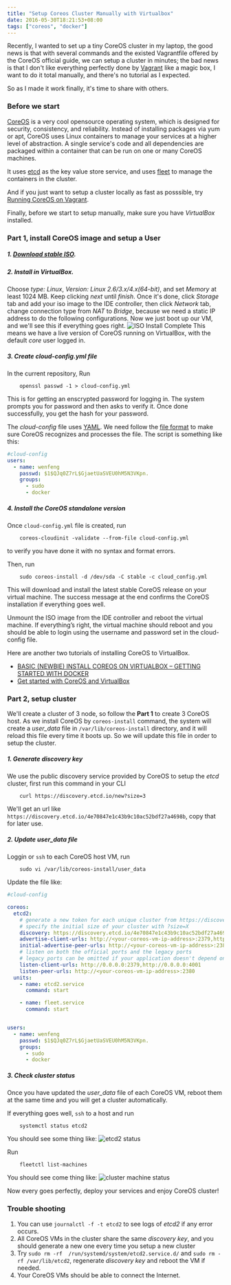 ```yaml
---
title: "Setup Coreos Cluster Manually with Virtualbox"
date: 2016-05-30T18:21:53+08:00
tags: ["coreos", "docker"]
---
```


Recently, I wanted to set up a tiny CoreOS cluster in my laptop, the good news is that with several
commands and the existed Vagrantfile offered by the CoreOS official guide, we can setup a cluster
in minutes; the bad news is that I don't like everything perfectly done by [Vagrant](https://www.vagrantup.com/)
like a magic box, I want to do it total manually, and there's no tutorial as I expected.

So as I made it work finally, it's time to share with others.

### Before we start

[CoreOS](https://coreos.com/) is a very cool opensource operating system, which is designed for security, consistency, and reliability.
Instead of installing packages via yum or apt, CoreOS uses Linux containers to manage your services
at a higher level of abstraction. A single service's code and all dependencies are packaged within
a container that can be run on one or many CoreOS machines.

It uses [etcd](https://coreos.com/etcd/) as the key value store service, and uses [fleet](https://coreos.com/etcd/) to manage the containers in the cluster.

And if you just want to setup a cluster locally as fast as posssible, try [Running CoreOS on Vagrant](https://coreos.com/os/docs/latest/booting-on-vagrant.html).

Finally, before we start to setup manually, make sure you have *VirtualBox* installed.

### Part 1, install CoreOS image and setup a User

##### 1. [Download stable ISO](https://coreos.com/os/docs/latest/booting-with-iso.html).

##### 2. Install in VirtualBox.
Choose *type: Linux*, *Version: Linux 2.6/3.x/4.x(64-bit)*, and set *Memory* at least 1024 MB.
Keep clicking *next* until *finish*. Once it's done, click *Storage* tab and add your iso image to the IDE controller, then click *Network*
tab, change connection type from *NAT* to *Bridge*, because we need a static IP address to do the following configurations.
Now we just boot up our VM, and we'll see this if everything goes right.
![ISO Install Complete](http://pn9ta8hbk.bkt.clouddn.com/iso_install_complete.PNG)
This means we have a live version of CoreOS running on VirtualBox, with the default *core* user logged in.

##### 3. Create *cloud-config.yml* file
In the current repository,
Run

		openssl passwd -1 > cloud-config.yml

This is for getting an enscrypted password for logging in. The system prompts you for password and then asks to verify it.
Once done successfully, you get the hash for your password.

The *cloud-config* file uses [YAML](http://yaml.org/). We need follow the [file format](https://coreos.com/os/docs/latest/cloud-config.html#file-format) to make sure CoreOS recognizes and processes the file.
The script is something like this:

```yml
#cloud-config
users:
  - name: wenfeng
    passwd: $1$QJq0Z7rL$GjaetUaSVEU0hM5N3VKpn.
    groups:
      - sudo
      - docker
```

##### 4. Install the CoreOS standalone version
Once `cloud-config.yml` file is created, run

		coreos-cloudinit -validate --from-file cloud-config.yml

to verify you have done it with no syntax and format errors.

Then, run

		sudo coreos-install -d /dev/sda -C stable -c cloud_config.yml

This will download and install the latest stable CoreOS release on your virtual machine.
The success message at the end confirms the CoreOS installation if everything goes well.

Unmount the ISO image from the IDE controller and reboot the virtual machine.
If everything’s right, the virtual machine should reboot and you should be able to login using the username and password set in the cloud-config file.

 Here are another two tutorials of installing CoreOS to VirtualBox.

- [BASIC (NEWBIE) INSTALL COREOS ON VIRTUALBOX – GETTING STARTED WITH DOCKER](http://www.liberidu.com/blog/2015/04/11/basic-newbie-install-coreos-on-virtualbox-getting-started-with-docker/)
- [Get started with CoreOS and VirtualBox](https://deis.com/blog/2015/coreos-on-virtualbox/)

### Part 2, setup cluster
We'll create a cluster of 3 node, so follow the **Part 1** to create 3 CoreOS host.
As we install CoreOS by `coreos-install` command, the system will create a *user_data* file in `/var/lib/coreos-install` directory, and it will reload this file every time it boots up.
So we will update this file in order to setup the cluster.

##### 1. Generate *discovery* key
We use the public discovery service provided by CoreOS to setup the *etcd* cluster, first run this command in your CLI

		curl https://discovery.etcd.io/new?size=3

We'll get an url like `https://discovery.etcd.io/4e70847e1c43b9c10ac52bdf27a4698b`, copy that for later use.

##### 2. Update *user_data* file
Loggin or `ssh` to each CoreOS host VM, run

		sudo vi /var/lib/coreos-install/user_data

Update the file like:

```yml
#cloud-config

coreos:
  etcd2:
    # generate a new token for each unique cluster from https://discovery.etcd.io/new?size=3
    # specify the initial size of your cluster with ?size=X
    discovery: https://discovery.etcd.io/4e70847e1c43b9c10ac52bdf27a4698b
    advertise-client-urls: http://<your-coreos-vm-ip-address>:2379,http://<your-coreos-vm-ip-address>:4001
    initial-advertise-peer-urls: http://<your-coreos-vm-ip-address>:2380
    # listen on both the official ports and the legacy ports
    # legacy ports can be omitted if your application doesn't depend on them
    listen-client-urls: http://0.0.0.0:2379,http://0.0.0.0:4001
    listen-peer-urls: http://<your-coreos-vm-ip-address>:2380
  units:
    - name: etcd2.service
      command: start

    - name: fleet.service
      command: start


users:
  - name: wenfeng
    passwd: $1$QJq0Z7rL$GjaetUaSVEU0hM5N3VKpn.
    groups:
      - sudo
      - docker
```

##### 3. Check cluster status
Once you have updated the *user_data* file of each CoreOS VM, reboot them at the same time and you will get
a cluster automatically.

If everything goes well, `ssh` to a host and run

		systemctl status etcd2

You should see some thing like:
![etcd2 status](http://pn9ta8hbk.bkt.clouddn.com/etcd2_status.PNG)

Run

		fleetctl list-machines

You should see come thing like:
![cluster machine status](http://pn9ta8hbk.bkt.clouddn.com/cluster_machine_status.PNG)

Now every goes perfectly, deploy your services and enjoy CoreOS cluster!

### Trouble shooting
1. You can use `journalctl -f -t etcd2` to see logs of *etcd2* if any error occurs.
2. All CoreOS VMs in the cluster share the same *discovery key*, and you should generate a new one every time you
setup a new cluster
3. Try `sudo rm -rf  /run/systemd/system/etcd2.service.d/` and `sudo rm -rf /var/lib/etcd2`, regenerate *discovery key* and reboot the VM if needed.
4. Your CoreOS VMs should be able to connect the Internet.

